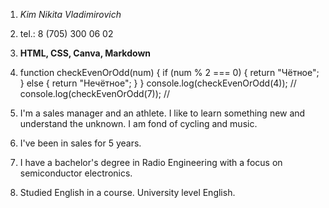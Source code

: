 1. *Kim Nikita Vladimirovich*
2. tel.: 8 (705) 300 06 02
3. **HTML, CSS, Canva, Markdown**
4. function checkEvenOrOdd(num) {
  if (num % 2 === 0) {
    return "Чётное";
  } else {
    return "Нечётное";
  }
}
console.log(checkEvenOrOdd(4)); //
console.log(checkEvenOrOdd(7)); //
5. I'm a sales manager and an athlete. I like to learn something new and understand the unknown. I am fond of cycling and music.
6. I've been in sales for 5 years.

7. I have a bachelor's degree in Radio Engineering with a focus on semiconductor electronics.

8. Studied English in a course. University level English.
